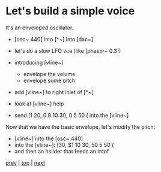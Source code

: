 # Let's build a simple voice

It's an enveloped oscillator.

* [osc~ 440] into [\*\~] into [dac~]
* let's do a slow LFO vca (like [phasor~ 0.3])
* introducing [vline~]
  * envelope the volume
  * envelope some pitch

* add [vline~] to right inlet of [*~]
 * look at [vline~] help
 * send [1 20, 0.8 10 30, 0 5 50 ( into the [vline~]
 
 Now that we have the basic envelope, let's modify the pitch:
 
* [vline~] into the [osc~ 440]
* into the [vline~]: [30, $1 10 30, 50 5 50 (
* and then an hslider that feeds an mtof

[prev](../05_Some_Fundamentals/) |
[top](https://github.com/breedx2/strangeloop_2019_pd_workshop) |
[next](../07_More_Fundamentals/) 
